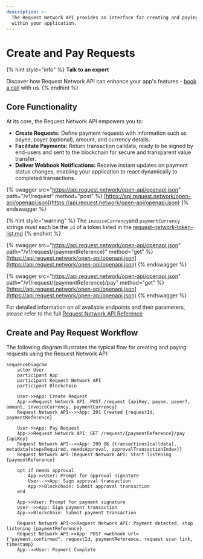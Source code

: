 ```yaml
---
description: >-
  The Request Network API provides an interface for creating and paying requests
  within your application.
---
```


# Create and Pay Requests

{% hint style="info" %}
**Talk to an expert**

Discover how Request Network API can enhance your app's features - [book a call](https://calendly.com/mariana-rn/request-network-demo-docs) with us.
{% endhint %}

## **Core Functionality**

At its core, the Request Network API empowers you to:

* **Create Requests:** Define payment requests with information such as payee, payer (optional), amount, and currency details.
* **Facilitate Payments:** Return transaction calldata, ready to be signed by end-users and sent to the blockchain for secure and transparent value transfer.
* **Deliver Webhook Notifications:** Receive instant updates on payment status changes, enabling your application to react dynamically to completed transactions.

{% swagger src="https://api.request.network/open-api/openapi.json" path="/v1/request" method="post" %}
[https://api.request.network/open-api/openapi.json](https://api.request.network/open-api/openapi.json)
{% endswagger %}

{% hint style="warning" %}
The `invoiceCurrency`and `paymentCurrency` strings must each be the `id` of a token listed in the [request-network-token-list.md](../general/request-network-token-list.md "mention")
{% endhint %}

{% swagger src="https://api.request.network/open-api/openapi.json" path="/v1/request/{paymentReference}" method="get" %}
[https://api.request.network/open-api/openapi.json](https://api.request.network/open-api/openapi.json)
{% endswagger %}

{% swagger src="https://api.request.network/open-api/openapi.json" path="/v1/request/{paymentReference}/pay" method="get" %}
[https://api.request.network/open-api/openapi.json](https://api.request.network/open-api/openapi.json)
{% endswagger %}

For detailed information on all available endpoints and their parameters, please refer to the full [Request Network API Reference](https://api.request.network/open-api)

## Create and Pay Request Workflow

The following diagram illustrates the typical flow for creating and paying requests using the Request Network API:

```mermaid fullWidth="false"
sequenceDiagram
    actor User
    participant App
    participant Request Network API
    participant Blockchain

    User->>App: Create Request
    App->>Request Network API: POST /request {apiKey, payee, payer?, amount, invoiceCurrency, paymentCurrency}
    Request Network API-->>App: 201 Created {requestId, paymentReference}

    User->>App: Pay Request
    App->>Request Network API: GET /request/{paymentReference}/pay {apiKey}
    Request Network API-->>App: 200 OK {transactions[calldata], metadata{stepsRequired, needsApproval, approvalTransactionIndex}}
    Request Network API-)Request Network API: Start listening {paymentReference}
    
    opt if needs approval 
        App->>User: Prompt for approval signature
        User-->>App: Sign approval transaction
        App->>Blockchain: Submit approval transaction
    end

    App->>User: Prompt for payment signature
    User-->>App: Sign payment transaction
    App->>Blockchain: Submit payment transaction

    Request Network API->>Request Network API: Payment detected, stop listening {paymentReference}
    Request Network API->>App: POST <webhook url> {"payment.confirmed", requestId, paymentReference, request scan link, timestamp}
    App-->>User: Payment Complete
```
